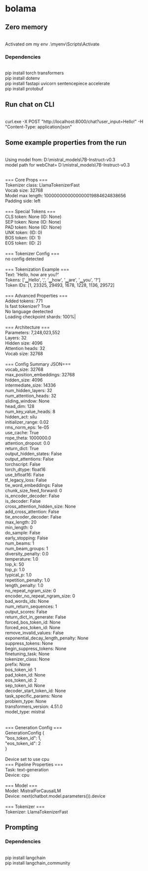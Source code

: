# bolama
<h2>Zero memory</h2>
<br>Activated om my env .\myenv\Scripts\Activate
<h3>Dependencies</h3>
<br> pip install torch transformers
<br> pip install dotenv 
<br>pip install fastapi uvicorn sentencepiece accelerate
<br>pip install protobuf
<h2>Run chat on CLI</h2>
<br>curl.exe -X POST "http://localhost:8000/chat?user_input=Hello!" -H "Content-Type: application/json"

<h2> Some example properties from the run</h2>
<br>Using model from: D:\mistral_models\7B-Instruct-v0.3      
<br>model path for webChat= D:\mistral_models\7B-Instruct-v0.3

<br>=== Core Props ===
<br>Tokenizer class: LlamaTokenizerFast
<br>Vocab size: 32768
<br>Model max length: 1000000000000000019884624838656
<br>Padding side: left
<br>
<br>=== Special Tokens ===
<br>CLS token: None (ID: None)
<br>SEP token: None (ID: None)
<br>PAD token: None (ID: None)
<br>UNK token:  (ID: 0)
<br>BOS token:  (ID: 1)
<br>EOS token:  (ID: 2)
<br>
<br>=== Tokenizer Config ===
<br>no config detected
<br>
<br>=== Tokenization Example ===
<br>Text: 'Hello, how are you?'
<br>Tokens: ['▁Hello', ',', '▁how', '▁are', '▁you', '?']
<br>Token IDs: [1, 23325, 29493, 1678, 1228, 1136, 29572]
<br>
<br>=== Advanced Properties ===
<br>Added tokens: 771
<br>Is fast tokenizer? True
<br>No language deetected
<br>Loading checkpoint shards: 100%|
<br>
<br>=== Architecture ===
<br>Parameters: 7,248,023,552
<br>Layers: 32
<br>Hidden size: 4096
<br>Attention heads: 32
<br>Vocab size: 32768
<br>
<br>=== Config Summary JSON===
<br>
        vocab_size: 32768<br>
        max_position_embeddings: 32768<br>
        hidden_size: 4096<br>
        intermediate_size: 14336<br>
        num_hidden_layers: 32<br>
        num_attention_heads: 32<br>
        sliding_window: None<br>
        head_dim: 128<br>
        num_key_value_heads: 8<br>
        hidden_act: silu<br>
        initializer_range: 0.02<br>
        rms_norm_eps: 1e-05<br>
        use_cache: True<br>
        rope_theta: 1000000.0<br>
        attention_dropout: 0.0<br>
        return_dict: True<br>
        output_hidden_states: False<br>
        output_attentions: False<br>
        torchscript: False<br>
        torch_dtype: float16<br>
        use_bfloat16: False<br>
        tf_legacy_loss: False<br>
        tie_word_embeddings: False<br>
        chunk_size_feed_forward: 0<br>
        is_encoder_decoder: False<br>
        is_decoder: False<br>
        cross_attention_hidden_size: None<br>
        add_cross_attention: False<br>
        tie_encoder_decoder: False<br>
        max_length: 20<br>
        min_length: 0<br>
        do_sample: False<br>
        early_stopping: False<br>
        num_beams: 1<br>
        num_beam_groups: 1<br>
        diversity_penalty: 0.0<br>
        temperature: 1.0<br>
        top_k: 50<br>
        top_p: 1.0<br>
        typical_p: 1.0<br>
        repetition_penalty: 1.0<br>
        length_penalty: 1.0<br>
        no_repeat_ngram_size: 0<br>
        encoder_no_repeat_ngram_size: 0<br>
        bad_words_ids: None<br>
        num_return_sequences: 1<br>
        output_scores: False<br>
        return_dict_in_generate: False<br>
        forced_bos_token_id: None<br>
        forced_eos_token_id: None<br>
        remove_invalid_values: False<br>
        exponential_decay_length_penalty: None<br>
        suppress_tokens: None<br>
        begin_suppress_tokens: None<br>
        finetuning_task: None<br>
        tokenizer_class: None<br>
        prefix: None<br>
        bos_token_id: 1<br>
        pad_token_id: None<br>
        eos_token_id: 2<br>
        sep_token_id: None<br>
        decoder_start_token_id: None<br>
        task_specific_params: None<br>
        problem_type: None<br>
        transformers_version: 4.51.0<br>
        model_type: mistral<br>
<br>
<br>=== Generation Config ===
<br>GenerationConfig {
<br>  "bos_token_id": 1,
<br>  "eos_token_id": 2
<br>}
<br>
<br>Device set to use cpu
<br>=== Pipeline Properties ===
<br>Task: text-generation
<br>Device: cpu
<br>
<br>=== Model ===
<br>Model: MistralForCausalLM
<br>Device: next(chatbot.model.parameters()).device
<br>
<br>=== Tokenizer ===
<br>Tokenizer: LlamaTokenizerFast

<h2>Prompting</h2>
<h3>Dependencies</h3>
<br>pip install langchain
<br>pip install langchain_community
 